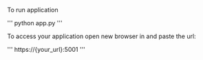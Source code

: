 To run application

'''
python app.py
'''


To access your application open new browser in and paste the url:

'''
https://{your_url}:5001
'''
